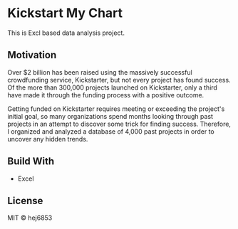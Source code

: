 # Kickstart My Chart
This is Excl based data analysis project.

## Motivation

Over $2 billion has been raised using the massively successful crowdfunding service, Kickstarter, but not every project has found success. Of the more than 300,000 projects launched on Kickstarter, only a third have made it through the funding process with a positive outcome.

Getting funded on Kickstarter requires meeting or exceeding the project's initial goal, so many organizations spend months looking through past projects in an attempt to discover some trick for finding success. Therefore, I organized and analyzed a database of 4,000 past projects in order to uncover any hidden trends.

## Build With
- Excel

## License
MIT © hej6853


